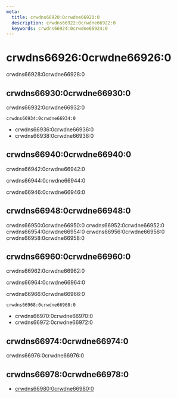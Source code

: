 ```yaml
---
meta:
  title: crwdns66920:0crwdne66920:0
  description: crwdns66922:0crwdne66922:0
  keywords: crwdns66924:0crwdne66924:0
---
```


# crwdns66926:0crwdne66926:0
crwdns66928:0crwdne66928:0

<entry-ad />

## crwdns66930:0crwdne66930:0
crwdns66932:0crwdne66932:0

`crwdns66934:0crwdne66934:0`
- crwdns66936:0crwdne66936:0
- crwdns66938:0crwdne66938:0


## crwdns66940:0crwdne66940:0
crwdns66942:0crwdne66942:0

  crwdns66944:0crwdne66944:0

  crwdns66946:0crwdne66946:0

## crwdns66948:0crwdne66948:0
crwdns66950:0crwdne66950:0
<alert type="success">crwdns66952:0crwdne66952:0</alert>
<alert type="info">crwdns66954:0crwdne66954:0</alert>
<alert type="warning">crwdns66956:0crwdne66956:0</alert>
<alert type="error">crwdns66958:0crwdne66958:0</alert>

## crwdns66960:0crwdne66960:0
crwdns66962:0crwdne66962:0

  crwdns66964:0crwdne66964:0

  crwdns66966:0crwdne66966:0

  `crwdns66968:0crwdne66968:0`
  - crwdns66970:0crwdne66970:0
  - crwdns66972:0crwdne66972:0

## crwdns66974:0crwdne66974:0
crwdns66976:0crwdne66976:0

## crwdns66978:0crwdne66978:0
  - [crwdns66980:0crwdne66980:0]()

<backmatter />
